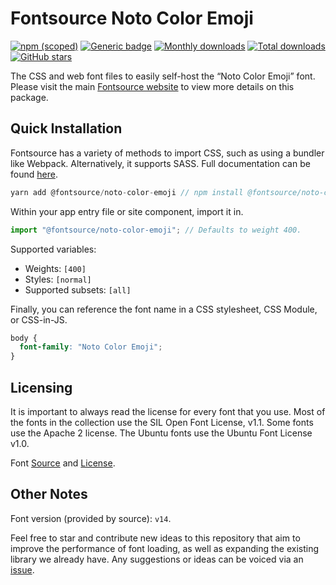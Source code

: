 # Fontsource Noto Color Emoji

[![npm (scoped)](https://img.shields.io/npm/v/@fontsource/noto-color-emoji?color=brightgreen)](https://www.npmjs.com/package/@fontsource/noto-color-emoji) [![Generic badge](https://img.shields.io/badge/fontsource-passing-brightgreen)](https://github.com/fontsource/fontsource) [![Monthly downloads](https://badgen.net/npm/dm/@fontsource/noto-color-emoji)](https://github.com/fontsource/fontsource) [![Total downloads](https://badgen.net/npm/dt/@fontsource/noto-color-emoji)](https://github.com/fontsource/fontsource) [![GitHub stars](https://img.shields.io/github/stars/fontsource/fontsource.svg?style=social&label=Star)](https://github.com/fontsource/fontsource/stargazers)

The CSS and web font files to easily self-host the “Noto Color Emoji” font. Please visit the main [Fontsource website](https://fontsource.org/fonts/noto-color-emoji) to view more details on this package.

## Quick Installation

Fontsource has a variety of methods to import CSS, such as using a bundler like Webpack. Alternatively, it supports SASS. Full documentation can be found [here](https://fontsource.org/docs/introduction).

```javascript
yarn add @fontsource/noto-color-emoji // npm install @fontsource/noto-color-emoji
```

Within your app entry file or site component, import it in.

```javascript
import "@fontsource/noto-color-emoji"; // Defaults to weight 400.
```

Supported variables:

- Weights: `[400]`
- Styles: `[normal]`
- Supported subsets: `[all]`

Finally, you can reference the font name in a CSS stylesheet, CSS Module, or CSS-in-JS.

```css
body {
  font-family: "Noto Color Emoji";
}
```

## Licensing

It is important to always read the license for every font that you use.
Most of the fonts in the collection use the SIL Open Font License, v1.1. Some fonts use the Apache 2 license. The Ubuntu fonts use the Ubuntu Font License v1.0.

Font [Source](https://github.com/googlefonts/noto-emoji) and [License](https://github.com/googlefonts/noto-emoji/blob/main/LICENSE).

## Other Notes

Font version (provided by source): `v14`.

Feel free to star and contribute new ideas to this repository that aim to improve the performance of font loading, as well as expanding the existing library we already have. Any suggestions or ideas can be voiced via an [issue](https://github.com/fontsource/fontsource/issues).
